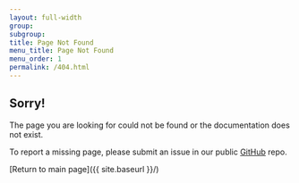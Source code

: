 ```yaml
---
layout: full-width
group:
subgroup: 
title: Page Not Found
menu_title: Page Not Found 
menu_order: 1
permalink: /404.html
---
```


## Sorry!

The page you are looking for could not be found or the documentation does not exist.


To report a missing page, please submit an issue in our public [GitHub](https://github.com/magento/devdocs) repo.


[Return to main page]({{ site.baseurl }}/)
